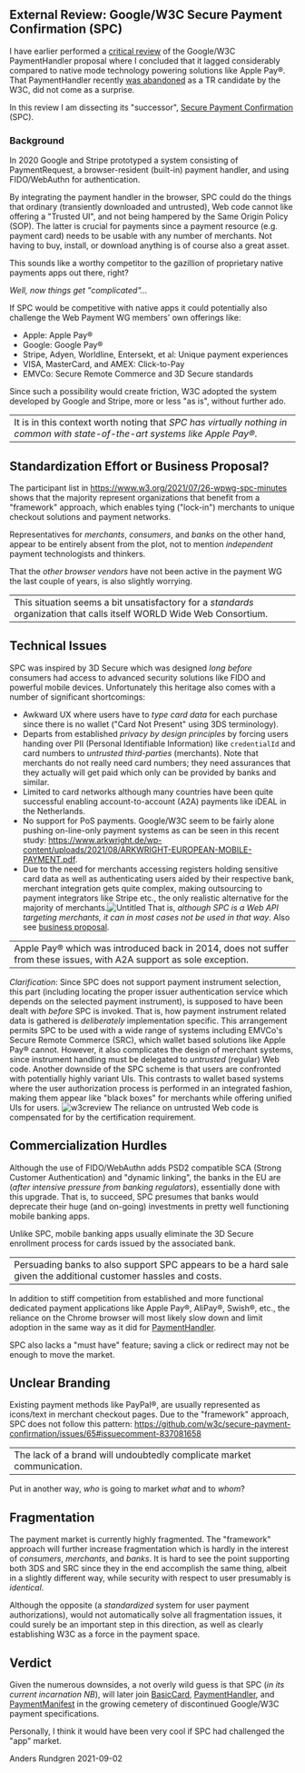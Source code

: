 ## External Review: Google/W3C Secure Payment Confirmation (SPC)
I have earlier performed a [critical review](https://github.com/cyberphone/doc/blob/gh-pages/payments/paymenthandler.md#the-w3c-paymenthandler) of the Google/W3C PaymentHandler proposal
where I concluded that it lagged considerably compared to native mode technology powering solutions like Apple Pay®.
That PaymentHandler recently [was abandoned](https://www.w3.org/Payments/WG/charter-2021.html)
as a TR candidate by the W3C, did not come as a surprise.

In this review I am dissecting its "successor", [Secure Payment Confirmation](https://w3c.github.io/secure-payment-confirmation/) (SPC).

### Background
In 2020 Google and Stripe prototyped a system consisting of PaymentRequest, a browser-resident (built-in)
payment handler, and using FIDO/WebAuthn for authentication.

By integrating the payment handler in the browser, SPC could do the things
that ordinary (transiently downloaded and untrusted), Web code cannot like
offering a "Trusted UI", and not being hampered by the Same Origin Policy (SOP).  The latter is crucial for payments
since a payment resource (e.g. payment card) needs to be usable with any
number of merchants.  Not having to buy, install, or download anything is of course
also a great asset.

This sounds like a worthy competitor to the gazillion of proprietary native payments apps out there, right?

*Well, now things get "complicated"...*

If SPC would be competitive with native apps it could potentially also
challenge the Web Payment WG members' own offerings like:
- Apple: Apple Pay®
- Google: Google Pay®
- Stripe, Adyen, Worldline, Entersekt, et al: Unique payment experiences
- VISA, MasterCard, and AMEX: Click-to-Pay
- EMVCo: Secure Remote Commerce and 3D Secure standards

Since such a possibility would create friction,
W3C adopted the system developed by Google and Stripe, more or less "as is", without further ado.

<table><tr><td>
It is in this context worth noting that <i>SPC has
 virtually nothing in common with state-of-the-art systems like Apple Pay®</i>.
 </td></tr></table>

## Standardization Effort or Business Proposal?
The participant list in https://www.w3.org/2021/07/26-wpwg-spc-minutes
shows that the majority represent organizations that benefit from 
a "framework" approach, which enables tying ("lock-in") merchants to
unique checkout solutions and payment networks.

Representatives for *merchants*, *consumers*, and *banks* on the other hand, appear to be entirely absent from the plot,
not to mention *independent* payment technologists and thinkers.

That the *other browser vendors* have not been active in the payment WG
the last couple of years, is also slightly worrying.

<table><tr><td>
This situation seems a bit unsatisfactory for a <i>standards</i>
organization that calls itself WORLD Wide Web Consortium.
 </td></tr></table>

## Technical Issues
SPC was inspired by 3D Secure which was designed *long before* consumers had access to
advanced security solutions like FIDO and powerful mobile devices.
Unfortunately this heritage also comes with a number of significant shortcomings:  
- <a name="ux"></a>Awkward UX where users have to *type card data* for each purchase since there is no wallet ("Card Not Present" using 3DS terminology).
- <a name="privacy"></a>Departs from established *privacy by design principles* by forcing users handing over
PII (Personal Identifiable Information)
like `credentialId` and card numbers to *untrusted third-parties* (merchants).
Note that merchants do not really need card numbers; they need assurances that they actually will get paid which only can be provided by banks and similar.
- <a name="a2a"></a>Limited to card networks although many countries have been quite successful enabling account-to-account (A2A) payments
like iDEAL in the Netherlands.
- <a name="pos"></a>No support for PoS payments.  Google/W3C seem to be fairly alone pushing on-line-only payment systems
as can be seen in this recent study: https://www.arkwright.de/wp-content/uploads/2021/08/ARKWRIGHT-EUROPEAN-MOBILE-PAYMENT.pdf.
- <a name="integration"></a>Due to the need for merchants accessing registers holding sensitive card data as well as authenticating users
aided by their respective bank, merchant integration gets quite complex, making outsourcing to payment integrators like Stripe etc.,
the only realistic alternative for the majority of merchants.![Untitled](https://user-images.githubusercontent.com/8044211/128723712-f7830b57-4bff-4435-a380-61374b51c6a5.png)
That is, *although SPC is a Web API targeting merchants, it can in most cases not be used in that way*. Also see [business proposal](https://github.com/cyberphone/doc/blob/gh-pages/payments/review-secure-payment-confirmation.md#standardization-effort-or-business-proposal).

<table><tr><td>
Apple Pay® which was introduced back in 2014, does not suffer from these issues, with A2A support as sole exception.
 </td></tr></table>

<a name="instrument"></a>*Clarification*: Since SPC does not support payment instrument selection, this part
(including locating the proper issuer authentication service which depends on the selected payment instrument),
is supposed to have been dealt with *before* SPC is invoked.
That is, how payment instrument related data is gathered is *deliberately* implementation specific.
This arrangement permits SPC to be used with a wide range of systems including EMVCo's Secure Remote Commerce (SRC),
which wallet based solutions like Apple Pay® cannot.
However, it also complicates the design of merchant systems,
since instrument handling must be delegated to *untrusted* (regular) Web code.
Another downside of the SPC scheme is that users are confronted with potentially highly variant UIs.
This contrasts to wallet based systems where the user authorization process is performed in an integrated fashion,
making them appear like "black boxes" for merchants while offering unified UIs for users.
![w3creview](https://user-images.githubusercontent.com/8044211/130892465-af7dac90-99df-4df2-a8a4-085dee57d806.png)
The reliance on untrusted Web code is compensated for by the certification requirement. 

## Commercialization Hurdles
Although the use of FIDO/WebAuthn adds PSD2 compatible SCA (Strong Customer Authentication) and "dynamic linking",
the banks in the EU are (*after intensive pressure from banking regulators*), essentially done with this upgrade.
That is, to succeed, SPC presumes that banks would deprecate their
huge (and on-going) investments in pretty well functioning mobile banking apps.

Unlike SPC, mobile banking apps usually eliminate the 3D Secure enrollment
process for cards issued by the associated bank.

<table><tr><td>
Persuading banks to also support SPC appears to be a hard sale
given the additional customer hassles and costs.
 </td></tr></table>
 
In addition to stiff competition from established and more functional
dedicated payment applications like Apple Pay®, AliPay®, Swish®, etc.,
the reliance on the Chrome browser will most likely slow down and limit adoption
in the same way as it did for [PaymentHandler](https://www.w3.org/TR/payment-handler/).

SPC also lacks a "must have" feature; saving a click or redirect may not be enough to move the market.

## Unclear Branding
Existing payment methods like PayPal®, are usually represented as icons/text in merchant checkout pages.
Due to the "framework" approach, SPC does not follow this pattern:
https://github.com/w3c/secure-payment-confirmation/issues/65#issuecomment-837081658

<table><tr><td>The lack of a brand will undoubtedly complicate market communication.</td></tr></table>

Put in another way, *who* is going to market *what* and to *whom*?

## Fragmentation
The payment market is currently highly fragmented.  The "framework" approach
will further increase fragmentation which is hardly in the interest of
*consumers*, *merchants*, and *banks*.
It is hard to see the point supporting both 3DS and SRC since they
in the end accomplish the same thing, albeit in a slightly different way,
while security with respect to user presumably is *identical*.

Although the opposite (a *standardized* system for user payment authorizations),
would not automatically solve
all fragmentation issues, it could surely be an important step in this direction,
as well as clearly establishing W3C as a force in the payment space.

## Verdict
Given the numerous downsides, a not overly wild guess is that SPC (*in its current incarnation NB*),
will later join [BasicCard](https://www.w3.org/TR/payment-method-basic-card/),
[PaymentHandler](https://www.w3.org/TR/payment-handler/), and
[PaymentManifest](https://www.w3.org/TR/payment-method-manifest/) in the growing
cemetery of discontinued Google/W3C payment specifications.

Personally, I think it would have been very cool if SPC had challenged
the "app" market.

Anders Rundgren 2021-09-02
